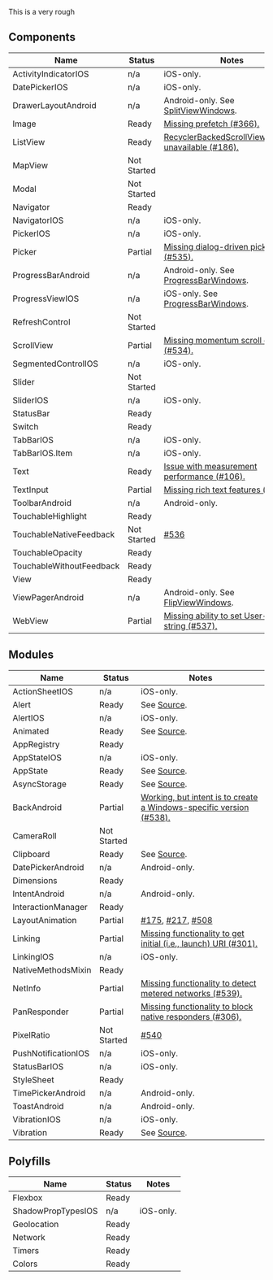This is a very rough 

## Components

| Name | Status | Notes |
|------|--------|-------------|
| ActivityIndicatorIOS | n/a | iOS-only. |
| DatePickerIOS | n/a | iOS-only. |
| DrawerLayoutAndroid | n/a | Android-only. See [SplitViewWindows](../ReactWindows/ReactNative/Views/Split/ReactSplitViewManager.cs). |
| Image | Ready | [Missing prefetch (#366).](https://github.com/ReactWindows/react-native-windows/issues/366) |
| ListView | Ready | [RecyclerBackedScrollViewManager unavailable (#186).](https://github.com/ReactWindows/react-native-windows/issues/186) |
| MapView | Not Started |  |
| Modal | Not Started |  |
| Navigator | Ready |  |
| NavigatorIOS | n/a | iOS-only. |
| PickerIOS | n/a | iOS-only. |
| Picker | Partial | [Missing dialog-driven picker (#535).](https://github.com/ReactWindows/react-native-windows/issues/535) |
| ProgressBarAndroid | n/a | Android-only. See [ProgressBarWindows](../ReactWindows/ReactNative/Views/Progress/ReactProgressBarViewManager.cs). |
| ProgressViewIOS | n/a | iOS-only. See [ProgressBarWindows](../ReactWindows/ReactNative/Views/Progress/ReactProgressBarViewManager.cs). |
| RefreshControl | Not Started |  |
| ScrollView | Partial | [Missing momentum scroll events (#534).](https://github.com/ReactWindows/react-native-windows/issues/534) |
| SegmentedControlIOS | n/a | iOS-only. |
| Slider | Not Started |  |
| SliderIOS | n/a | iOS-only. |
| StatusBar | Ready |  |
| Switch | Ready |  |
| TabBarIOS | n/a | iOS-only. |
| TabBarIOS.Item | n/a | iOS-only. |
| Text | Ready | [Issue with measurement performance (#106).](https://github.com/ReactWindows/react-native-windows/issues/106) |
| TextInput | Partial | [Missing rich text features (#272).](https://github.com/ReactWindows/react-native-windows/issues/272) |
| ToolbarAndroid | n/a | Android-only. |
| TouchableHighlight | Ready |  |
| TouchableNativeFeedback | Not Started | [#536](https://github.com/ReactWindows/react-native-windows/issues/536) |
| TouchableOpacity | Ready |  |
| TouchableWithoutFeedback | Ready |  |
| View | Ready |  |
| ViewPagerAndroid | n/a | Android-only. See [FlipViewWindows](../ReactWindows/ReactNative/Views/Flip/ReactFlipViewManager.cs). |
| WebView | Partial | [Missing ability to set User-Agent string (#537).](https://github.com/ReactWindows/react-native-windows/issues/537) |

## Modules

| Name | Status | Notes |
|------|--------|-------------|
| ActionSheetIOS | n/a | iOS-only. |
| Alert | Ready | See [Source](../ReactWindows/ReactNative/Modules/Dialog/DialogModule.cs). |
| AlertIOS | n/a | iOS-only. |
| Animated | Ready | See [Source](../ReactWindows/ReactNative/Modules/Core/Timing.cs). |
| AppRegistry | Ready |  |
| AppStateIOS | n/a | iOS-only. |
| AppState | Ready | See [Source](../ReactWindows/ReactNative/Modules/AppState/AppStateModule.cs). |
| AsyncStorage | Ready | See [Source](../ReactWindows/ReactNative/Modules/Storage/AsyncStorageModule.cs). |
| BackAndroid | Partial | [Working, but intent is to create a Windows-specific version (#538).](https://github.com/ReactWindows/react-native-windows/issues/538) |
| CameraRoll | Not Started |  |
| Clipboard | Ready | See [Source](../ReactWindows/ReactNative/Modules/Clipboard/ClipboardModule.cs). |
| DatePickerAndroid | n/a | Android-only. |
| Dimensions | Ready |  |
| IntentAndroid | n/a | Android-only. |
| InteractionManager | Ready |  |
| LayoutAnimation | Partial | [#175](https://github.com/ReactWindows/react-native-windows/issues/175), [#217](https://github.com/ReactWindows/react-native-windows/issues/217), [#508](https://github.com/ReactWindows/react-native-windows/issues/508) |
| Linking | Partial | [Missing functionality to get initial (i.e., launch) URI (#301).](https://github.com/ReactWindows/react-native-windows/issues/301) |
| LinkingIOS | n/a | iOS-only. |
| NativeMethodsMixin | Ready |  |
| NetInfo | Partial | [Missing functionality to detect metered networks (#539).](https://github.com/ReactWindows/react-native-windows/issues/539) |
| PanResponder | Partial | [Missing functionality to block native responders (#306).](https://github.com/ReactWindows/react-native-windows/issues/306) |
| PixelRatio | Not Started | [#540](https://github.com/ReactWindows/react-native-windows/issues/540) |
| PushNotificationIOS | n/a | iOS-only. |
| StatusBarIOS | n/a | iOS-only. |
| StyleSheet | Ready |  |
| TimePickerAndroid | n/a | Android-only. |
| ToastAndroid | n/a | Android-only. |
| VibrationIOS | n/a | iOS-only. |
| Vibration | Ready | See [Source](../ReactWindows/ReactNative/Modules/Vibration/VibrationModule.cs). |

## Polyfills

| Name | Status | Notes |
|------|--------|-------------|
| Flexbox | Ready |  |
| ShadowPropTypesIOS | n/a | iOS-only. |
| Geolocation | Ready |  |
| Network | Ready |  |
| Timers | Ready |  |
| Colors | Ready |  |
